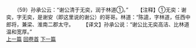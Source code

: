　　（59）孙承公云：“谢公清于无奕，润于林道①。”
　　【注释】①无奕：谢奕，字无奕，是谢安（即这里说的谢公）的哥哥。林道：“陈逵，字林道，任西中郎将，兼梁、淮南二郡太守。
　　【译文】孙承公说：“谢公比无奕高洁、比林道温和宽厚。”
<br>[上一篇](09_58) [回卷首](09_00) [下一篇](09_60)
